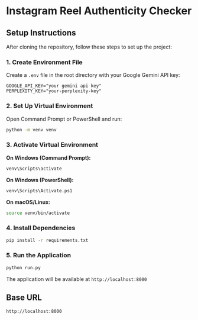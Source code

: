 # Instagram Reel Authenticity Checker

## Setup Instructions

After cloning the repository, follow these steps to set up the project:

### 1. Create Environment File
Create a `.env` file in the root directory with your Google Gemini API key:

```.env
GOOGLE_API_KEY="your gemini api key"
PERPLEXITY_KEY="your-perplexity-key"
```

### 2. Set Up Virtual Environment
Open Command Prompt or PowerShell and run:
```bash
python -m venv venv
```

### 3. Activate Virtual Environment
**On Windows (Command Prompt):**
```bash
venv\Scripts\activate
```

**On Windows (PowerShell):**
```bash
venv\Scripts\Activate.ps1
```

**On macOS/Linux:**
```bash
source venv/bin/activate
```

### 4. Install Dependencies
```bash
pip install -r requirements.txt
```

### 5. Run the Application
```bash
python run.py
```

The application will be available at `http://localhost:8000`

## Base URL

```
http://localhost:8000
```
